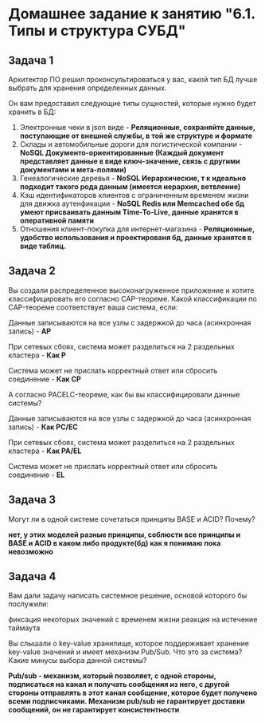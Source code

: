 # Домашнее задание к занятию "6.1. Типы и структура СУБД"
## Задача 1

Архитектор ПО решил проконсультироваться у вас, какой тип БД лучше выбрать для хранения определенных данных.

Он вам предоставил следующие типы сущностей, которые нужно будет хранить в БД:

1. Электронные чеки в json виде - **Реляционные, сохраняйте данные, поступающие от внешней службы, в той же структуре и формате**
2. Склады и автомобильные дороги для логистической компании - **NoSQL Документо-ориентированные (Каждый документ представляет данные в виде ключ-значение, связь с другими документами и мета-полями)**
3. Генеалогические деревья - **NoSQL Иерархические, т к идеально подходит такого рода данным (имеется иерархия, ветвление)**
4. Кэш идентификаторов клиентов с ограниченным временем жизни для движка аутенфикации - **NoSQL Redis или Memcached обе бд умеют присваивать данным Time-To-Live, данные хранятся в оперативной памяти**
5. Отношения клиент-покупка для интернет-магазина - **Реляционные, удобство использования и проектированя бд, данные хранятся в виде таблиц.**


## Задача 2
Вы создали распределенное высоконагруженное приложение и хотите классифицировать его согласно CAP-теореме. Какой классификации по CAP-теореме соответствует ваша система, если:

Данные записываются на все узлы с задержкой до часа (асинхронная запись) - **AP**

При сетевых сбоях, система может разделиться на 2 раздельных кластера - **Как P**

Система может не прислать корректный ответ или сбросить соединение - **Как CP**

А согласно PACELC-теореме, как бы вы классифицировали данные системы?

Данные записываются на все узлы с задержкой до часа (асинхронная запись) - **Как PC/EC**

При сетевых сбоях, система может разделиться на 2 раздельных кластера - **Как PA/EL**

Система может не прислать корректный ответ или сбросить соединение - **EL**

## Задача 3
Могут ли в одной системе сочетаться принципы BASE и ACID? Почему?

**нет, у этих моделей разные принципы, соблюсти все принципы и BASE и ACID в каком либо продукте(бд) как я понимаю пока невозможно**

## Задача 4
Вам дали задачу написать системное решение, основой которого бы послужили:

фиксация некоторых значений с временем жизни
реакция на истечение таймаута

Вы слышали о key-value хранилище, которое поддерживает хранение key-value значений и имеет механизм Pub/Sub. Что это за система? Какие минусы выбора данной системы?

**Pub/sub  -  механизм, который позволяет, с одной стороны, подписаться на канал и получать сообщения из него, с другой стороны  отправлять в этот канал сообщение, которое будет получено всеми подписчиками. Механизм pub/sub не гарантирует доставки сообщений, он не гарантирует консистентности**
